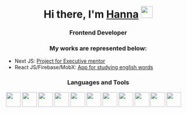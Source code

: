 <head>
  <link rel="stylesheet" type='text/css' href="https://cdn.jsdelivr.net/gh/devicons/devicon@latest/devicon.min.css" />
</head>
<h1 align="center">Hi there, I'm <a href="https://github.com/HannaTsilikina" target="_blank">Hanna</a> 
<img src="https://github.com/blackcater/blackcater/raw/main/images/Hi.gif" height="32"/></h1>
<h3 align="center">Frontend Developer</h3>
<h3 align="center">My works are represented below:</h3>
<ul>
  <li> Next JS: <a href="http://remotellamas.com"> Project for Executive mentor </a></li>
  <li> React JS/Firebase/MobX: <a href="https://hannatsilikina.github.io/pocket-dictionary/"> App for studying english words </a> </li>
</ul>

<h3 align="center">Languages and Tools</h3>
<div>
<img height='40px' src="https://cdn.jsdelivr.net/gh/devicons/devicon@latest/icons/html5/html5-original.svg" />
<img height='40px' src="https://cdn.jsdelivr.net/gh/devicons/devicon@latest/icons/css3/css3-original.svg" />
<img height='40px' src="https://cdn.jsdelivr.net/gh/devicons/devicon@latest/icons/sass/sass-original.svg" />
<img height='40px' src="https://cdn.jsdelivr.net/gh/devicons/devicon@latest/icons/javascript/javascript-original.svg" /> 
<img height='40px' src="https://cdn.jsdelivr.net/npm/@reduxjs/toolkit@2.5.0/+esm" />   
  <img height='40px' src="https://cdn.jsdelivr.net/npm/react-native@0.76.5/Libraries/Utilities/codegenNativeComponent.min.js" />
<img height='40px' src="https://cdn.jsdelivr.net/gh/devicons/devicon@latest/icons/react/react-original.svg" />
<img height='40px' src="https://cdn.jsdelivr.net/gh/devicons/devicon@latest/icons/nextjs/nextjs-original.svg" />
<img height='40px' src="https://cdn.jsdelivr.net/gh/devicons/devicon@latest/icons/mobx/mobx-original.svg" />
<img height='40px' src="https://cdn.jsdelivr.net/gh/devicons/devicon@latest/icons/firebase/firebase-original-wordmark.svg" />
<img height='40px' src="https://cdn.jsdelivr.net/gh/devicons/devicon@latest/icons/figma/figma-original.svg" />
          

          
          
          
          
          
          
          
          
</div>

          
          




